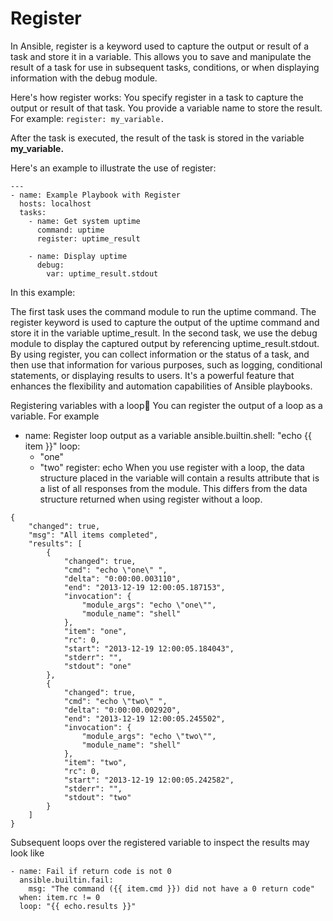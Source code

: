 # Register
In Ansible, register is a keyword used to capture the output or result of a task and store it in a variable. This allows you to save and manipulate the result of a task for use in subsequent tasks, conditions, or when displaying information with the debug module.

Here's how register works:
You specify register in a task to capture the output or result of that task.
You provide a variable name to store the result. For example: ` register: my_variable. `

After the task is executed, the result of the task is stored in the variable **my_variable.**

Here's an example to illustrate the use of register:

```
---
- name: Example Playbook with Register
  hosts: localhost
  tasks:
    - name: Get system uptime
      command: uptime
      register: uptime_result

    - name: Display uptime
      debug:
        var: uptime_result.stdout
```

In this example:

The first task uses the command module to run the uptime command.
The register keyword is used to capture the output of the uptime command and store it in the variable uptime_result.
In the second task, we use the debug module to display the captured output by referencing uptime_result.stdout.
By using register, you can collect information or the status of a task, and then use that information for various purposes, such as logging, conditional statements, or displaying results to users. It's a powerful feature that enhances the flexibility and automation capabilities of Ansible playbooks.



Registering variables with a loop
You can register the output of a loop as a variable. For example

- name: Register loop output as a variable
  ansible.builtin.shell: "echo {{ item }}"
  loop:
    - "one"
    - "two"
  register: echo
When you use register with a loop, the data structure placed in the variable will contain a results attribute that is a list of all responses from the module. This differs from the data structure returned when using register without a loop.

```
{
    "changed": true,
    "msg": "All items completed",
    "results": [
        {
            "changed": true,
            "cmd": "echo \"one\" ",
            "delta": "0:00:00.003110",
            "end": "2013-12-19 12:00:05.187153",
            "invocation": {
                "module_args": "echo \"one\"",
                "module_name": "shell"
            },
            "item": "one",
            "rc": 0,
            "start": "2013-12-19 12:00:05.184043",
            "stderr": "",
            "stdout": "one"
        },
        {
            "changed": true,
            "cmd": "echo \"two\" ",
            "delta": "0:00:00.002920",
            "end": "2013-12-19 12:00:05.245502",
            "invocation": {
                "module_args": "echo \"two\"",
                "module_name": "shell"
            },
            "item": "two",
            "rc": 0,
            "start": "2013-12-19 12:00:05.242582",
            "stderr": "",
            "stdout": "two"
        }
    ]
}

```
Subsequent loops over the registered variable to inspect the results may look like

```
- name: Fail if return code is not 0
  ansible.builtin.fail:
    msg: "The command ({{ item.cmd }}) did not have a 0 return code"
  when: item.rc != 0
  loop: "{{ echo.results }}"
```

